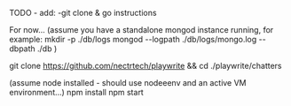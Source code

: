 TODO - add:
-git clone & go instructions

For now...
(assume you have a standalone mongod instance running, for example:
 mkdir -p ./db/logs
 mongod --logpath ./db/logs/mongo.log --dbpath ./db
)

git clone https://github.com/nectrtech/playwrite && cd ./playwrite/chatters

(assume node installed - should use nodeeenv and an active VM environment...)
npm install
npm start

